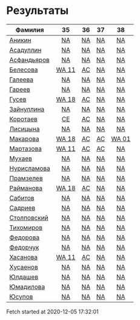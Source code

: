 # Результаты
Фамилия | 35| 36| 37| 38
---|:---:|:---:|:---:|:---:
[Аникин](Аникин/README.md)  | [NA](Аникин/35.md) | [NA](Аникин/36.md) | [NA](Аникин/37.md) | [NA](Аникин/38.md)
[Асадуллин](Асадуллин/README.md)  | [NA](Асадуллин/35.md) | [NA](Асадуллин/36.md) | [NA](Асадуллин/37.md) | [NA](Асадуллин/38.md)
[Асфандьяров](Асфандьяров/README.md)  | [NA](Асфандьяров/35.md) | [NA](Асфандьяров/36.md) | [NA](Асфандьяров/37.md) | [NA](Асфандьяров/38.md)
[Белесова](Белесова/README.md)  | [WA 11](Белесова/35.md) | [AC](Белесова/36.md) | [NA](Белесова/37.md) | [NA](Белесова/38.md)
[Галеева](Галеева/README.md)  | [NA](Галеева/35.md) | [NA](Галеева/36.md) | [NA](Галеева/37.md) | [NA](Галеева/38.md)
[Гареев](Гареев/README.md)  | [NA](Гареев/35.md) | [NA](Гареев/36.md) | [NA](Гареев/37.md) | [NA](Гареев/38.md)
[Гусев](Гусев/README.md)  | [WA 18](Гусев/35.md) | [AC](Гусев/36.md) | [NA](Гусев/37.md) | [NA](Гусев/38.md)
[Зайнуллина](Зайнуллина/README.md)  | [NA](Зайнуллина/35.md) | [NA](Зайнуллина/36.md) | [NA](Зайнуллина/37.md) | [NA](Зайнуллина/38.md)
[Коротаев](Коротаев/README.md)  | [CE](Коротаев/35.md) | [AC](Коротаев/36.md) | [NA](Коротаев/37.md) | [NA](Коротаев/38.md)
[Лисицына](Лисицына/README.md)  | [NA](Лисицына/35.md) | [NA](Лисицына/36.md) | [NA](Лисицына/37.md) | [NA](Лисицына/38.md)
[Макарова](Макарова/README.md)  | [WA 18](Макарова/35.md) | [AC](Макарова/36.md) | [AC](Макарова/37.md) | [WA 01](Макарова/38.md)
[Мартазова](Мартазова/README.md)  | [WA 11](Мартазова/35.md) | [AC](Мартазова/36.md) | [AC](Мартазова/37.md) | [NA](Мартазова/38.md)
[Мухаев](Мухаев/README.md)  | [NA](Мухаев/35.md) | [NA](Мухаев/36.md) | [NA](Мухаев/37.md) | [NA](Мухаев/38.md)
[Нурисламова](Нурисламова/README.md)  | [NA](Нурисламова/35.md) | [NA](Нурисламова/36.md) | [NA](Нурисламова/37.md) | [NA](Нурисламова/38.md)
[Прамзелев](Прамзелев/README.md)  | [NA](Прамзелев/35.md) | [NA](Прамзелев/36.md) | [NA](Прамзелев/37.md) | [NA](Прамзелев/38.md)
[Райманова](Райманова/README.md)  | [WA 18](Райманова/35.md) | [AC](Райманова/36.md) | [NA](Райманова/37.md) | [NA](Райманова/38.md)
[Сабитов](Сабитов/README.md)  | [NA](Сабитов/35.md) | [NA](Сабитов/36.md) | [NA](Сабитов/37.md) | [NA](Сабитов/38.md)
[Садриев](Садриев/README.md)  | [NA](Садриев/35.md) | [NA](Садриев/36.md) | [NA](Садриев/37.md) | [NA](Садриев/38.md)
[Столповский](Столповский/README.md)  | [NA](Столповский/35.md) | [NA](Столповский/36.md) | [NA](Столповский/37.md) | [NA](Столповский/38.md)
[Тихомиров](Тихомиров/README.md)  | [NA](Тихомиров/35.md) | [NA](Тихомиров/36.md) | [NA](Тихомиров/37.md) | [NA](Тихомиров/38.md)
[Федорова](Федорова/README.md)  | [NA](Федорова/35.md) | [NA](Федорова/36.md) | [NA](Федорова/37.md) | [NA](Федорова/38.md)
[Федорчук](Федорчук/README.md)  | [NA](Федорчук/35.md) | [NA](Федорчук/36.md) | [NA](Федорчук/37.md) | [NA](Федорчук/38.md)
[Хасанова](Хасанова/README.md)  | [WA 11](Хасанова/35.md) | [AC](Хасанова/36.md) | [NA](Хасанова/37.md) | [NA](Хасанова/38.md)
[Хусаенов](Хусаенов/README.md)  | [NA](Хусаенов/35.md) | [NA](Хусаенов/36.md) | [NA](Хусаенов/37.md) | [NA](Хусаенов/38.md)
[Юлдашев](Юлдашев/README.md)  | [NA](Юлдашев/35.md) | [NA](Юлдашев/36.md) | [NA](Юлдашев/37.md) | [NA](Юлдашев/38.md)
[Юмадилова](Юмадилова/README.md)  | [NA](Юмадилова/35.md) | [NA](Юмадилова/36.md) | [NA](Юмадилова/37.md) | [NA](Юмадилова/38.md)
[Юсупов](Юсупов/README.md)  | [NA](Юсупов/35.md) | [NA](Юсупов/36.md) | [NA](Юсупов/37.md) | [NA](Юсупов/38.md)

Fetch started at 2020-12-05 17:32:01
